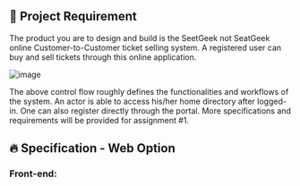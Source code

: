
## 💺 Project Requirement

The product you are to design and build is the SeetGeek not SeatGeek online Customer-to-Customer ticket selling system.
A registered user can buy and sell tickets through this online application.

![image](https://user-images.githubusercontent.com/8474647/94135518-8ebfab80-fe31-11ea-9347-ad83f7922cf5.png)

The above control flow roughly defines the functionalities and workflows of the system. An actor is able to access his/her home directory after logged-in. 
One can also register directly through the portal. More specifications and requirements will be provided for assignment #1. 


## :fire: Specification - Web Option


### Front-end:

